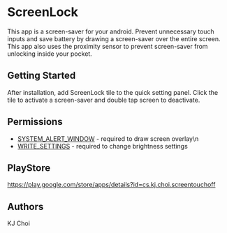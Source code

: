 # ScreenLock
This app is a screen-saver for your android. 
Prevent unnecessary touch inputs and save battery by drawing a screen-saver over the entire screen.
This app also uses the proximity sensor to prevent screen-saver from unlocking inside your pocket.

## Getting Started
After installation, add ScreenLock tile to the quick setting panel.
Click the tile to activate a screen-saver and double tap screen to deactivate.

## Permissions
* [SYSTEM_ALERT_WINDOW](https://developer.android.com/reference/android/Manifest.permission#SYSTEM_ALERT_WINDOW) - required to draw screen overlay\n
* [WRITE_SETTINGS](https://developer.android.com/reference/android/Manifest.permission#WRITE_SETTINGS) - required to change brightness settings

## PlayStore
https://play.google.com/store/apps/details?id=cs.kj.choi.screentouchoff

## Authors
KJ Choi
